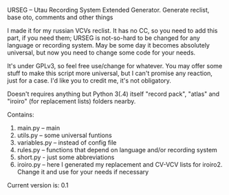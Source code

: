 URSEG – Utau Recording System Extended Generator. Generate reclist, base oto, comments and other things

I made it for my russian VCVs reclist. It has no CC, so you need to add this part, if you need them; URSEG is not-so-hard to be changed for any language or recording system. May be some day it becomes absolutely universal, but now you need to change some code for your needs.

It's under GPLv3, so feel free use/change for whatever.
You may offer some stuff to make this script more universal, but I can't promise any reaction, just for a case. I'd like you to credit me, it's not obligatory.

Doesn't requires anything but Python 3(.4) itself "record pack", "atlas" and "iroiro" (for replacement lists) folders nearby.

Contains:
1. main.py – main
2. utils.py – some universal funtions
3. variables.py – instead of config file
4. rules.py – functions that depend on language and/or recording system
5. short.py - just some abbreviations
6. iroiro.py – here I generated my replacement and CV-VCV lists for iroiro2. Change it and use for your needs if necessary

Current version is: 0.1
